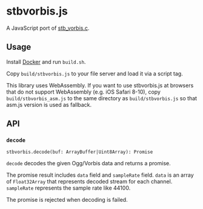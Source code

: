 # stbvorbis.js

A JavaScript port of [stb_vorbis.c](https://github.com/nothings/stb).

## Usage

Install [Docker](https://www.docker.com/) and run `build.sh`.

Copy `build/stbvorbis.js` to your file server and load it via a script tag.

This library uses WebAssembly. If you want to use stbvorbis.js at browsers that do not support WebAssembly (e.g. iOS Safari 8-10), copy `build/stbvorbis_asm.js` to the same directory as `build/stbvorbis.js` so that asm.js version is used as fallback.

## API

### `decode`

```
stbvorbis.decode(buf: ArrayBuffer|Uint8Array): Promise
```

`decode` decodes the given Ogg/Vorbis data and returns a promise.

The promise result includes `data` field and `sampleRate` field. `data` is an array of `Float32Array` that represents decoded stream for each channel. `sampleRate` represents the sample rate like 44100.

The promise is rejected when decoding is failed.
